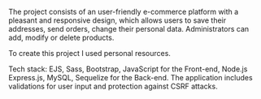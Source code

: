 The project consists of an user-friendly e-commerce platform with a pleasant and responsive design, which allows users to save their addresses, send orders, change their personal data. Administrators can add, modify or delete products.

To create this project I used personal resources.

Tech stack: EJS, Sass, Bootstrap, JavaScript for the Front-end, Node.js Express.js, MySQL, Sequelize for the Back-end. The application includes validations for user input and protection against CSRF attacks.
